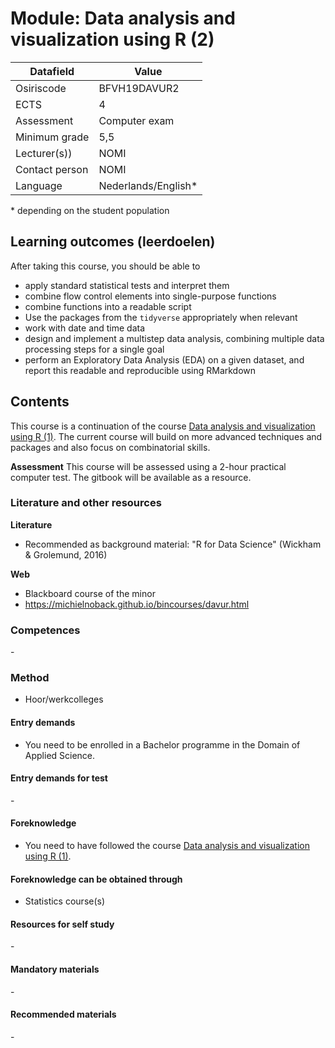 # Module: Data analysis and visualization using R (2)

| Datafield  | Value |
| ------------- | ------------- |
| Osiriscode  | BFVH19DAVUR2  |
| ECTS  | 4 |
| Assessment  | Computer exam |
| Minimum grade  | 5,5 |
| Lecturer(s))  | NOMI |
| Contact person  | NOMI |
| Language  | Nederlands/English* |
\* depending on the student population

## Learning outcomes (leerdoelen)

After taking this course, you should be able to

- apply standard statistical tests and interpret them
- combine flow control elements into single-purpose functions
- combine functions into a readable script
- Use the packages from the `tidyverse` appropriately when relevant
- work with date and time data
- design and implement a multistep data analysis, combining multiple data processing steps for a single goal
- perform an Exploratory Data Analysis (EDA) on a given dataset, and report this readable and reproducible using RMarkdown 

## Contents

This course is a continuation of the course [Data analysis and visualization using R (1)](../minor_bioinformatics-01/davur1.md). The current course will build on more advanced techniques and packages and also focus on combinatorial skills.

**Assessment**
This course will be assessed using a 2-hour practical computer test. The gitbook will be available as a resource.

### Literature and other resources

**Literature**  
- Recommended as background material: "R for Data Science" (Wickham &amp; Grolemund, 2016)

**Web**
- Blackboard course of the minor
- https://michielnoback.github.io/bincourses/davur.html

### Competences
\- 

### Method  
- Hoor/werkcolleges

#### Entry demands 
- You need to be enrolled in a Bachelor programme in the Domain of Applied Science. 

#### Entry demands for test
\- 

#### Foreknowledge
- You need to have followed the course [Data analysis and visualization using R (1)](../minor_bioinformatics-01/davur1.md).

#### Foreknowledge can be obtained through
- Statistics course(s)

#### Resources for self study
\-

#### Mandatory materials
\-

#### Recommended materials
\-


